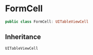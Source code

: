 # FormCell

``` swift
public class FormCell: UITableViewCell
```

## Inheritance

`UITableViewCell`
